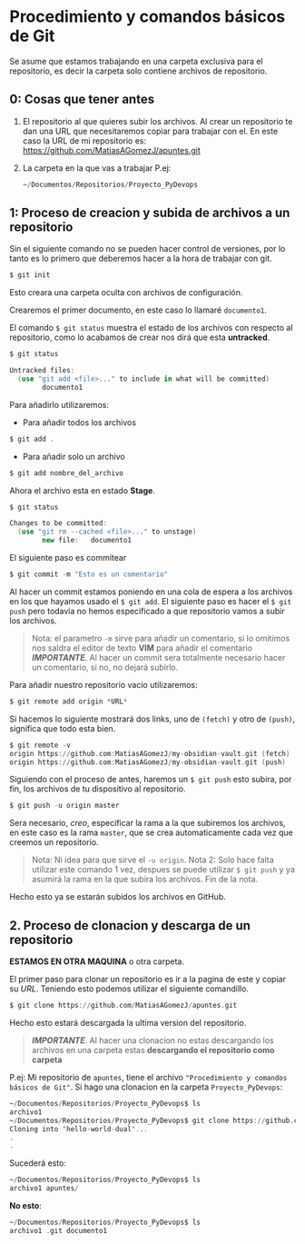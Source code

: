 # Procedimiento y comandos básicos de Git
Se asume que estamos trabajando en una carpeta exclusiva para el repositorio, es decir la carpeta solo contiene archivos de repositorio.

## 0: Cosas que tener antes
1. El repositorio al que quieres subir los archivos. Al crear un repositorio te dan una URL que necesitaremos copiar para trabajar con el. En este caso la URL de mi repositorio es:
	https://github.com/MatiasAGomezJ/apuntes.git
	
2. La carpeta en la que vas a trabajar
	P.ej:
	```a
	~/Documentos/Repositorios/Proyecto_PyDevops
	```

##  1: Proceso de creacion y subida de archivos a un repositorio

Sin el siguiente comando no se pueden hacer control de versiones, por lo tanto es lo primero que deberemos hacer a la hora de trabajar con git.
``` a 
$ git init
```
 Esto creara una carpeta oculta con archivos de configuración.
 
Crearemos el primer documento, en este caso lo llamaré `documento1`.

El comando `$ git status` muestra el estado de los archivos con respecto al repositorio, como lo acabamos de crear nos dirá que esta **untracked**.
```a
$ git status

Untracked files:
  (use "git add <file>..." to include in what will be committed)
        documento1
```
Para añadirlo utilizaremos:
- Para añadir todos los archivos
```a
$ git add . 
```
- Para añadir solo un archivo
```a
$ git add nombre_del_archivo
```
Ahora el archivo esta en estado **Stage**.
```a
$ git status

Changes to be committed:
  (use "git rm --cached <file>..." to unstage)
        new file:   documento1
```
El siguiente paso es commitear
```a
$ git commit -m "Esto es un comentario"
```

Al hacer un commit estamos poniendo en una cola de espera a los archivos en los que hayamos usado el `$ git add`. El siguiente paso es hacer el `$ git push` pero todavia no hemos especificado a que repositorio vamos a subir los archivos.
> Nota: el parametro `-m` sirve para añadir un comentario, si lo omitimos nos saldra el editor de texto **VIM** para añadir el comentario
> ***IMPORTANTE***. Al hacer un commit sera totalmente necesario hacer un comentario, si no, no dejará subirlo.

Para añadir nuestro repositorio vacio utilizaremos:
```a
$ git remote add origin *URL*
```
Si hacemos  lo siguiente mostrará dos links, uno de `(fetch)` y otro de `(push)`, significa que todo esta bien.
```a
$ git remote -v
origin https://github.com:MatiasAGomezJ/my-obsidian-vault.git (fetch)
origin https://github.com:MatiasAGomezJ/my-obsidian-vault.git (push)
```
Siguiendo con el proceso de antes, haremos un `$ git push` esto subira, por fin, los archivos de tu dispositivo al repositorio.
```a
$ git push -u origin master
```
Sera necesario, *creo*, especificar la rama a la que subiremos los archivos, en este caso es la rama `master`, que se crea automaticamente cada vez que creemos un repositorio.
> Nota: Ni idea para que sirve el `-u origin`.
> Nota 2: Solo hace falta utilizar este comando 1 vez, despues se puede utilizar `$ git push` y ya asumirá la rama en la que subira los archivos.
> Fin de la nota.

Hecho esto ya se estarán subidos los archivos en GitHub.

##  2. Proceso de clonacion y descarga de un repositorio
**ESTAMOS EN OTRA MAQUINA** o otra carpeta.

El primer paso para clonar un repositorio es ir a la pagina de este y copiar su *URL*. Teniendo esto podemos utilizar el siguiente comandillo.
```a
$ git clone https://github.com/MatiasAGomezJ/apuntes.git
```
Hecho esto estará descargada la ultima version del repositorio.
>***IMPORTANTE***. Al hacer una clonacion no estas descargando los archivos en una carpeta estas **descargando el repositorio como carpeta**

P.ej:
Mi repositorio de `apuntes`, tiene el archivo `"Procedimiento y comandos básicos de Git"`.
Si hago una clonacion en la carpeta `Proyecto_PyDevops`:
```a
~/Documentos/Repositorios/Proyecto_PyDevops$ ls
archivo1
~/Documentos/Repositorios/Proyecto_PyDevops$ git clone https://github.com/MatiasAGomezJ/hello-world-dual.git
Cloning into 'hello-world-dual'...
.
.
```
Sucederá esto:
```a
~/Documentos/Repositorios/Proyecto_PyDevops$ ls
archivo1 apuntes/
```
**No esto**:
```a
~/Documentos/Repositorios/Proyecto_PyDevops$ ls
archivo1 .git documento1
```